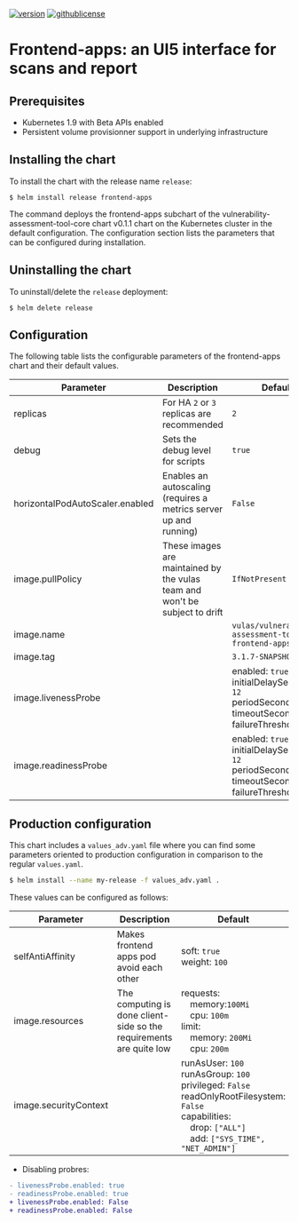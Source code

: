 
[![version](https://img.shields.io/badge/version-0.1.1-brightgreen.svg)](https://shields.io/)  [![githublicense](https://img.shields.io/badge/license-Apache_2.0-blue.svg)](https://shields.io/)

# Frontend-apps: an UI5 interface for scans and report

## Prerequisites
- Kubernetes 1.9 with Beta APIs enabled
- Persistent volume provisionner support in underlying infrastructure

## Installing the chart
To install the chart with the release name `release`:
```console
$ helm install release frontend-apps
```

The command deploys the frontend-apps subchart of the vulnerability-assessment-tool-core chart v0.1.1 chart
on the Kubernetes cluster in the default configuration. The configuration section lists
the parameters that can be configured during installation.

## Uninstalling the chart
To uninstall/delete the `release` deployment:
```console
$ helm delete release
```

## Configuration
The following table lists the configurable parameters of the frontend-apps chart and their default values.

| Parameter | Description | Default |
| --- | --- | --- |
| replicas | For HA `2` or `3` replicas are recommended | `2` |
| debug | Sets the debug level for scripts | `true` |
| horizontalPodAutoScaler.enabled | Enables an autoscaling (requires a metrics server up and running) | `False` |
| image.pullPolicy | These images are maintained by the vulas team and won't be subject to drift | `IfNotPresent` |
| image.name |  | `vulas/vulnerability-assessment-tool-frontend-apps` |
| image.tag |  | `3.1.7-SNAPSHOT` |
| image.livenessProbe |  | enabled: `true`<br>initialDelaySeconds: `12`<br>periodSeconds: `30`<br>timeoutSeconds: `5`<br>failureThreshold: `3` |
| image.readinessProbe |  | enabled: `true`<br>initialDelaySeconds: `12`<br>periodSeconds: `30`<br>timeoutSeconds: `5`<br>failureThreshold: `3` |

## Production configuration
This chart includes a `values_adv.yaml` file where you can find some parameters oriented to production configuration in comparison to the regular `values.yaml`.
```sh
$ helm install --name my-release -f values_adv.yaml .
```
These values can be configured as follows:

| Parameter | Description | Default |
| --- | --- | --- |
| selfAntiAffinity | Makes frontend apps pod avoid each other | soft: `true`<br>weight: `100` |
| image.resources | The computing is done client-side so the requirements are quite low | requests:<br>&emsp;memory:`100Mi`<br>&emsp;cpu: `100m`<br>limit:<br>&emsp;memory: `200Mi`<br>&emsp;cpu: `200m` |
| image.securityContext |  | runAsUser: `100`<br>runAsGroup: `100`<br>privileged: `False`<br>readOnlyRootFilesystem: `False`<br>capabilities:<br>&emsp;drop: `["ALL"]` <br>&emsp;add: `["SYS_TIME", "NET_ADMIN"]` |

- Disabling probres:

```diff
- livenessProbe.enabled: true
- readinessProbe.enabled: true
+ livenessProbe.enabled: False
+ readinessProbe.enabled: False
```

